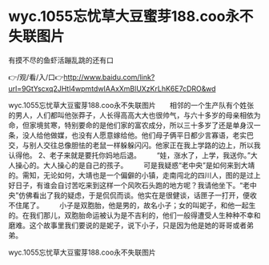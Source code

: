 # wyc.1055忘忧草大豆蜜芽188.coo永不失联图片
有摸不尽的鱼虾活蹦乱跳的还有口

👉/观/看/入/口👉http://www.baidu.com/link?url=9GtYscxq2JHtl4wpmtdwIAAxXmBlUXzKrLhK6E7cDRO&wd

wyc.1055忘忧草大豆蜜芽188.coo永不失联图片　　相邻的一个生产队有个姓张的男人，人们都叫他张莽子，人长得高高大大也很帅气，与六十多岁的母亲相依为命，但家境贫寒，特别要命的是他们家的富农成分，所以三十多岁了还是单身汉一条，没人给他做媒，也没有人愿意嫁给他。他们母子俩平日都少言寡语，老实巴交，与别人交往总像胆怯的老鼠一样躲躲闪闪。他家正在我上学路的边上，所以我认得他。
	2、老子来就是要托你妈地后退。
　　“娃，涨水了，上学，我送你。”大人操心的。大人操心的是自己的孩子。
　　可是我疑惑“老中央”是如何来到大靖的。需知，无论如何，大靖也是一个偏僻的小镇，走南闯北的四川人，图的是过上好日子，有谁会自讨苦吃来到这样一个风吹石头跑的地方呢？我请他坐下。“老中央”仿佛看出了我的疑虑，于是侃侃而谈。他实在是很健谈，话匣子一打开，便收不住尾了。
　　小子是双胞胎，他是男的，故名小子；女的叫妮子，和他一起生的。在我们那儿，双胞胎命运被认为是不吉利的，他们一般得遭受人生种种不幸和磨难。这个故事里我们要说的是妮子，说下小子，只是因为他是她的哥哥或者弟弟。

wyc.1055忘忧草大豆蜜芽188.coo永不失联图片
